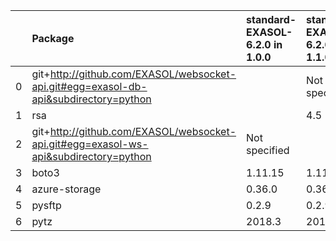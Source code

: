 |    | Package                                                                              | standard-EXASOL-6.2.0 in 1.0.0     | standard-EXASOL-6.2.0 in 1.1.0     | Status   |
|---:|:-------------------------------------------------------------------------------------|:--------------|:--------------|:---------|
|  0 | git+http://github.com/EXASOL/websocket-api.git#egg=exasol-db-api&subdirectory=python |               | Not specified | NEW      |
|  1 | rsa                                                                                  |               | 4.5           | NEW      |
|  2 | git+http://github.com/EXASOL/websocket-api.git#egg=exasol-ws-api&subdirectory=python | Not specified |               | REMOVED  |
|  3 | boto3                                                                                | 1.11.15       | 1.11.17       | UPDATED  |
|  4 | azure-storage                                                                        | 0.36.0        | 0.36.0        |          |
|  5 | pysftp                                                                               | 0.2.9         | 0.2.9         |          |
|  6 | pytz                                                                                 | 2018.3        | 2018.3        |          |
